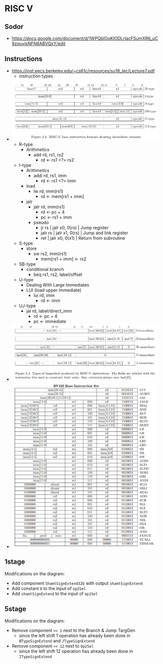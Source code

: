 # RISC V

## Sodor

- <https://docs.google.com/document/d/1WPQblOoKIODLrIacFSumXR6_uC9zquyixNFN8ABVQxY/edit>

## Instructions

- <https://inst.eecs.berkeley.edu/~cs61c/resources/su18_lec/Lecture7.pdf>
    - instruction types
- ![](img/instructionTypes.png)
    - R-type
        - Arithmetics
            - add rd, rs1, rs2
                - rd <- rs1 <?> rs2
    - I-type
        - Arithmetics
            - addi rd, rs1, imm
                - rd <- rs1 <?> imm
        - load
            - lw rd, imm(rs1)
                - rd <- mem[rs1 + imm]
        - jalr
            - jalr rd, imm(rs1)
                - rd <- pc + 4
                - pc <- rs1 + imm
            - pseudo
                - jr rs | jalr x0, 0(rs) | Jump register
                - jalr rs | jalr x1, 0(rs) | Jump and link register
                - ret | jalr x0, 0(x1) | Return from subroutine
    - S-type
        - store
            - sw rs2, imm(rs1)
                - mem[rs1 + imm] <- rs2
    - SB-type
        - conditional branch
            - beq rs1, rs2, label/offset
    - U-type
        - Dealing With Large Immediates
        - LUI (load upper immediate)
            - lui rd, imm
                - rd <- imm
    - UJ-type
        - jal rd, label/direct_imm
            - rd <- pc + 4
            - pc <- immediate
- ![](img/immediate.png)
- ![](img/2020-09-29-20-12-04.png)

## 1stage

Modifications on the diagram:

- Add component `ShamtSignExtend32b` with output `shamtSignExtend`
- Add constant `0` to the input of `op2Sel`
- Add `shamtSignExtend` to the input of `op1Sel`

## 5stage

Modifications on the diagram:

- Remove component `<< 1` next to the Branch & Jump TargGen
    - since the left shift 1 operation has already been done in `BTypeSignExtend` and `JTypeSignExtend`
- Remove component `<< 12` next to `Op2Sel`
    - since the left shift 12 operation has already been done in `ITypeSignExtend`
